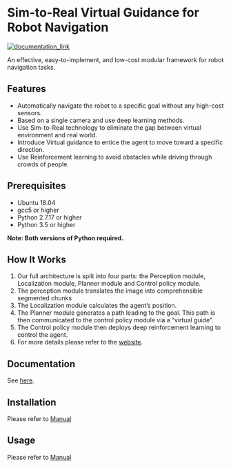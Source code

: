 # Sim-to-Real Virtual Guidance for Robot Navigation

[![documentation_link](https://img.shields.io/badge/docs-online-brightgreen.svg)](https://hackmd.io/@dppa1008/r1L8e6AZI/)

An effective, easy-to-implement, and low-cost modular framework for robot navigation tasks.

## Features

- Automatically navigate the robot to a specific goal without any high-cost sensors.
- Based on a single camera and use deep learning methods.
- Use Sim-to-Real technology to eliminate the gap between virtual environment and real world.
- Introduce Virtual guidance to entice the agent to move toward a specific direction.
- Use Reinforcement learning to avoid obstacles while driving through crowds of people.

## Prerequisites

- Ubuntu 18.04
- gcc5 or higher
- Python 2.7.17 or higher
- Python 3.5 or higher

**Note: Both versions of Python required.**

## How It Works

<!-- ![](https://i.imgur.com/fd0u5ws.png) -->

1. Our full architecture is split into four parts: the Perception module, Localization module, Planner module and Control policy module.
2.  The perception module translates the image into comprehensible segmented chunks
3. The Localization module calculates the agent’s position.
4. The Planner module generates a path leading to the goal. This path is then communicated to the control policy module via a “virtual guide”. 
5. The Control policy module then deploys deep reinforcement learning to control the agent. 
6. For more details please refer to the [website](https://www.hackster.io/do-you-wanna-build-a-snowman/sim-to-real-virtual-guidance-for-robot-navigation-71e54a).

## Documentation

See [here](https://hackmd.io/@dppa1008/virtual_guidance_for_robot_navigation/).

## Installation

Please refer to [Manual](https://hackmd.io/@dppa1008/virtual_guidance_for_robot_navigation/https%3A%2F%2Fhackmd.io%2F%40dppa1008%2FSkxAOxyf8)

## Usage
Please refer to [Manual](https://hackmd.io/@dppa1008/virtual_guidance_for_robot_navigation/https%3A%2F%2Fhackmd.io%2F%40dppa1008%2FSkxAOxyf8)
